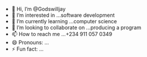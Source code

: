 - 👋 Hi, I’m @Godswilljay
- 👀 I’m interested in ...software development
- 🌱 I’m currently learning ...computer science
- 💞️ I’m looking to collaborate on ...producing a program
- 📫 How to reach me ...+234 911 057 0349
- 😄 Pronouns: ...
- ⚡ Fun fact: ...

<!---
Godswilljay/Godswilljay is a ✨ special ✨ repository because its `README.md` (this file) appears on your GitHub profile.
You can click the Preview link to take a look at your changes.
--->
